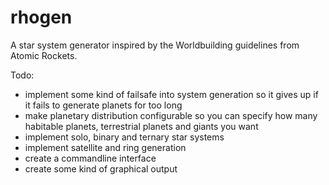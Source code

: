 # rhogen
A star system generator inspired by the Worldbuilding guidelines from Atomic Rockets.

Todo:

- implement some kind of failsafe into system generation so it gives up if it fails to generate planets for too long
- make planetary distribution configurable so you can specify how many habitable planets, terrestrial planets and giants you want
- implement solo, binary and ternary star systems
- implement satellite and ring generation
- create a commandline interface
- create some kind of graphical output

